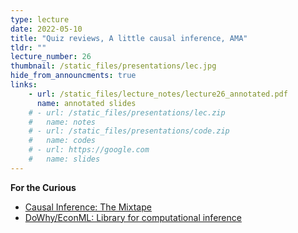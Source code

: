 ```yaml
---
type: lecture
date: 2022-05-10
title: "Quiz reviews, A little causal inference, AMA"
tldr: ""
lecture_number: 26
thumbnail: /static_files/presentations/lec.jpg
hide_from_announcments: true
links: 
    - url: /static_files/lecture_notes/lecture26_annotated.pdf
      name: annotated slides
    # - url: /static_files/presentations/lec.zip
    #   name: notes
    # - url: /static_files/presentations/code.zip
    #   name: codes
    # - url: https://google.com
    #   name: slides
---
```

<!-- **Suggested Readings:** -->
<!-- - [Readings 1](http://example.com) -->

**For the Curious**
- [Causal Inference: The Mixtape](https://mixtape.scunning.com/)
- [DoWhy/EconML: Library for computational inference](https://microsoft.github.io/dowhy/example_notebooks/tutorial-causalinference-machinelearning-using-dowhy-econml.html)
